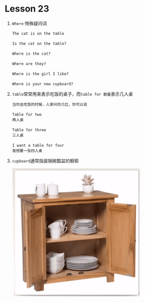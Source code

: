 # Lesson 23

1. `Where` 特殊疑问词

   ```
   The cat is on the table

   Is the cat on the table?

   Where is the cat?

   Where are they?

   Where is the girl I like?

   Where is your new cupboard?
   ```

2. `table`常常用来表示吃饭的桌子，而`table for 数量`表示几人桌

   ```
   当你去吃饭的时候，人家问你几位，你可以说

   Table for two
   两人桌

   Table for three
   三人桌

   I want a table for four
   我想要一张四人桌
   ```

3. `cupboard`通常指装锅碗瓢盆的橱柜

   ![cupboard](../../images/Lesson23/cupboard.png)
